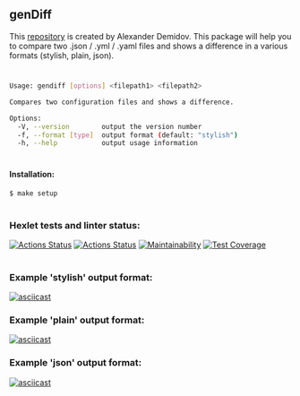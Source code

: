 ## genDiff
This [repository](https://github.com/kaamosdao/frontend-project-lvl1) is created by Alexander Demidov.
This package will help you to compare two .json / .yml / .yaml files and shows a difference in a various formats (stylish, plain, json).
#
```sh
Usage: gendiff [options] <filepath1> <filepath2>

Compares two configuration files and shows a difference.

Options:
  -V, --version        output the version number
  -f, --format [type]  output format (default: "stylish")
  -h, --help           output usage information
```
#
#### Installation:
```sh 
$ make setup
```
#
### Hexlet tests and linter status:
[![Actions Status](https://github.com/kaamosdao/frontend-project-lvl2/workflows/hexlet-check/badge.svg)](https://github.com/kaamosdao/frontend-project-lvl2/actions)
[![Actions Status](https://github.com/kaamosdao/frontend-project-lvl2/workflows/Linting/badge.svg)](https://github.com/kaamosdao/frontend-project-lvl2/actions)
[![Maintainability](https://api.codeclimate.com/v1/badges/917f1838d9c564fdfefa/maintainability)](https://codeclimate.com/github/kaamosdao/frontend-project-lvl2/maintainability)
[![Test Coverage](https://api.codeclimate.com/v1/badges/917f1838d9c564fdfefa/test_coverage)](https://codeclimate.com/github/kaamosdao/frontend-project-lvl2/test_coverage)
#
### Example 'stylish' output format:
[![asciicast](https://asciinema.org/a/hb8VHzRc9bwkMdp2N0WSSaFcR.svg)](https://asciinema.org/a/hb8VHzRc9bwkMdp2N0WSSaFcR)

### Example 'plain' output format:
[![asciicast](https://asciinema.org/a/15eVuuZ35OSlKcaymwINLSWzH.svg)](https://asciinema.org/a/15eVuuZ35OSlKcaymwINLSWzH)
### Example 'json' output format:
[![asciicast](https://asciinema.org/a/ZbpeO6FisgOoxeWKp1MZO4QFK.svg)](https://asciinema.org/a/ZbpeO6FisgOoxeWKp1MZO4QFK)